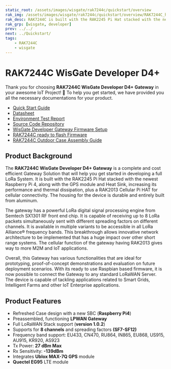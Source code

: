 ```yaml
---
static_root: /assets/images/wisgate/rak7244c/quickstart/overview
rak_img: /assets/images/wisgate/rak7244c/quickstart/overview/RAK7244C_home.png
rak_desc: RAK7244C is built with the RAK2245 Pi Hat stacked with the newest Raspberry Pi 4, along with the GPS module and Heat Sink, increasing its performance and thermal dissipation. The backhaul capabilities are enhanced with the additional RAK2013 Cellular Pi HAT for cellular connectivity. This allows the gateway to use its LTE modem to forward data to the Cloud.
rak_grp: [wisgate, developer]
prev: ../../
next: ../Quickstart/
tags:
    - RAK7244C
    - wisgate
---
```


# RAK7244C WisGate Developer D4+
Thank you for choosing **RAK7244C WisGate Developer D4+ Gateway** in your awesome IoT Project! 🎉 To help you get started, we have provided you all the necessary documentations for your product.

* [Quick Start Guide](../Quickstart/)
* [Datasheet](../../RAK7244/Datasheet/)
* [Environment Test Report](../Testing-Report/)
* [Source Code Repository](https://github.com/RAKWireless/rak_common_for_gateway)
* [WisGate Developer Gateway Firmware Setup](https://docs.rakwireless.com/Knowledge-Hub/Learn/WisGate-Developer-Gateway-Firmware-Burning/)
* [RAK7244C ready to flash Firmware](https://downloads.rakwireless.com/LoRa/Developer-LoRaWAN-Gateway-RAK7244C/Firmware/RAK7244C_Latest_Firmware.zip)
* [RAK7244C Outdoor Case Assembly Guide](.../../../../../Accessories/Outdoor-Enclosure-Kit/Overview/#wisgate-developer-d4-rak7244c-outdoor-case)

## Product Background

The **RAK7244C WisGate Developer D4+ Gateway** is a complete and cost efficient Gateway Solution that will help you get started in developing a full LoRa System. It is built with the RAK2245 Pi Hat stacked with the newest Raspberry Pi 4, along with the GPS module and Heat Sink, increasing its performance and thermal dissipation, plus a RAK2013 Cellular Pi HAT for cellular connectivity. The housing for the device is durable and entirely built from aluminum.

The gateway has a powerful LoRa digital signal processing engine from Semtech SX1301 RF front end chip. It is capable of receiving up to 8 LoRa packets simultaneously sent with different spreading factors on different channels. It is available in multiple variants to be accessible in all LoRa Alliance® frequency bands. This breakthrough allows innovative network architecture to be implemented that has a huge impact over other short range systems. The cellular function of the gateway having RAK2013 gives way to more M2M and IoT applications.

Overall, this Gateway has various functionalities that are ideal for prototyping, proof-of-concept demonstrations and evaluation on future deployment scenarios. With its ready to use Raspbian based firmware, it is now possible to connect the Gateway to any standard LoRaWAN Server. The device is capable of tackling applications related to Smart Grids, Intelligent Farms and other IoT Enterprise applications.

## Product Features

- Refreshed Case design with a new SBC (**Raspberry Pi4**)
- Preassembled, functioning **LPWAN Gateway**
- Full LoRaWAN Stack support (**version 1.0.2**)
- Supports for **8 channels** and spreading factors **(SF7-SF12)**
- Frequency band support: EU433, CN470, RU864, IN865, EU868, US915, AU915, KR920, AS923
- Tx Power: **27 dBm Max**
- Rx Sensitivity: **-139dBm**
- Integrates **Ublox MAX-7Q GPS** module
- **Quectel EG95** LTE module